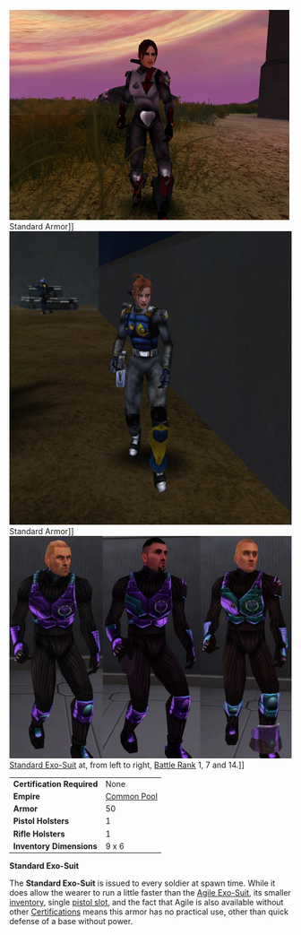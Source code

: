 ![](../images/PSScreenShot0317.jpg "fig:PSScreenShot0317.jpg") Standard
Armor\]\] ![](../images/NCStandardExoSuit.jpg "fig:NCStandardExoSuit.jpg")
Standard Armor\]\] ![](../images/VS_Standards.jpg "fig:VS_Standards.jpg")
[Standard Exo-Suit](Standard_Exo-Suit.md) at, from left to right,
[Battle Rank](../terminology/Battle_Rank.md) 1, 7 and 14.\]\]

|                            |                                              |
| -------------------------- | -------------------------------------------- |
| **Certification Required** | None                                         |
| **Empire**                 | [Common Pool](../terminology/Common_Pool.md) |
| **Armor**                  | 50                                           |
| **Pistol Holsters**        | 1                                            |
| **Rifle Holsters**         | 1                                            |
| **Inventory Dimensions**   | 9 x 6                                        |

**Standard Exo-Suit**

The **Standard Exo-Suit** is issued to every soldier at spawn time. While it
does allow the wearer to run a little faster than the
[Agile Exo-Suit](Agile_Exo-Suit.md), its smaller
[inventory](../terminology/Inventory.md), single
[pistol slot](../etc/Holster.md), and the fact that Agile is also available
without other [Certifications](../certifications/Certifications.md) means this
armor has no practical use, other than quick defense of a base without power.

<!--[Category:Game Items](Category:Game_Items.md)-->
<!--[Category:Armor](Category:Armor.md)-->
